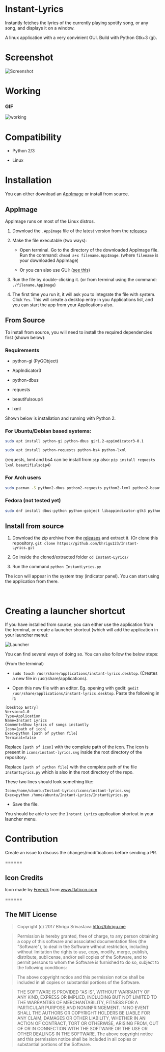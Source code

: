 # Instant-Lyrics

Instantly fetches the lyrics of the currently playing spotify song, or any song, and displays it on a window.

A linux application with a very convinient GUI. Build with Python Gtk+3 (gi).

# Screenshot
![Screenshot](https://cloud.githubusercontent.com/assets/6123105/23824316/3fe58044-069a-11e7-804e-180ea4041002.jpeg)

# Working
### GIF
![working](https://cloud.githubusercontent.com/assets/6123105/23824730/e0e0829e-06a1-11e7-8d57-3235c4266f2c.gif)


# Compatibility

* Python 2/3

* Linux


# Installation
You can either download an [AppImage](http://appimage.org/) or install from source.

## AppImage

AppImage runs on most of the Linux distros.

1. Download the `.AppImage` file of the latest version from the [releases](https://github.com/bhrigu123/Instant-Lyrics/releases)

2. Make the file executable (two ways):
    
    * Open terminal. Go to the directory of the downloaded AppImage file. Run the command:
        `chmod a+x filename.AppImage`. (where `filename` is your downloaded AppImage)

    * Or you can also use GUI: ([see this](http://discourse.appimage.org/t/how-to-make-an-appimage-executable/80))

3. Run the file by double-clicking it. (or from terminal using the command: `./filename.AppImage`)

4. The first time you run it, it will ask you to integrate the file with system. Click `Yes`. This will create a desktop entry in you Applications list, and you can start the app from your Applications also.


## From Source

To install from source, you will need to install the required dependencies first (shown below):

### Requirements

* python-gi (PyGObject)

* AppIndicator3

* python-dbus

* requests

* beautifulsoup4

* lxml


Shown below is installation and running with Python 2.

### For Ubuntu/Debian based systems:

``` sh
sudo apt install python-gi python-dbus gir1.2-appindicator3-0.1
```

``` sh
sudo apt install python-requests python-bs4 python-lxml
```

(requests, lxml and bs4 can be install from `pip` also: `pip install requests lxml beautifiulsoip4`)

### For Arch users

``` sh
sudo pacman -S python2-dbus python2-requests python2-lxml python2-beautifulsoup4 python2-gobject libappindicator-gtk3
```

### Fedora (not tested yet)

``` sh
sudo dnf install dbus-python python-gobject libappindicator-gtk3 python2-requests python-beautifulsoup4 python2-lxml
```

## Install from source

1. Download the zip archive from the [releases](https://github.com/bhrigu123/Instant-Lyrics/releases) and extract it. (Or clone this repository. `git clone https://github.com/bhrigu123/Instant-Lyrics.git`

2. Go inside the cloned/extracted folder `cd Instant-Lyrics/`

3. Run the command `python InstantLyrics.py`

The icon will appear in the system tray (indicator panel). You can start using the application from there.

<br>

# Creating a launcher shortcut

If you have installed from source, you can either use the application from the terminal, or create a launcher shortcut (which will add the application in your launcher menu):

![Launcher](https://cloud.githubusercontent.com/assets/6123105/23824317/4735e83e-069a-11e7-8b1e-2814632bb3aa.jpeg)

You can find several ways of doing so. You can also follow the below steps:

(From the terminal)

* `sudo touch /usr/share/applications/instant-lyrics.desktop`. (Creates a new file in /usr/share/applications).

* Open this new file with an editor. Eg. opening with gedit: `gedit /usr/share/applications/instant-lyrics.desktop`. Paste the following in it:

```
[Desktop Entry]
Version=1.0
Type=Application
Name=Instant Lyrics
Comment=Show lyrics of songs instantly
Icon=[path of icon]
Exec=python [path of python file]
Terminal=false
```

Replace `[path of icon]` with the complete path of the icon. The icon is present in `icons/instant-lyrics.svg` inside the root directory of the repository.

Replace `[path of python file]` with the complete path of the file `InstantLyrics.py` which is also in the root directory of the repo.

These two lines should look something like:

```
Icon=/home/ubuntu/Instant-Lyrics/icons/instant-lyrics.svg
Exec=python /home/ubuntu/Instant-Lyrics/InstantLyrics.py
```

* Save the file.

You should be able to see the `Instant Lyrics` application shortcut in your launcher menu.


# Contribution
Create an issue to discuss the changes/modifications before sending a PR.

======
## Icon Credits
Icon made by [Freepik](http://www.freepik.com/) from www.flaticon.com

======

## The MIT License
> Copyright (c) 2017 Bhrigu Srivastava http://bhrigu.me

> Permission is hereby granted, free of charge, to any person obtaining a copy
of this software and associated documentation files (the "Software"), to deal
in the Software without restriction, including without limitation the rights
to use, copy, modify, merge, publish, distribute, sublicense, and/or sell
copies of the Software, and to permit persons to whom the Software is
furnished to do so, subject to the following conditions:

> The above copyright notice and this permission notice shall be included in
all copies or substantial portions of the Software.

> THE SOFTWARE IS PROVIDED "AS IS", WITHOUT WARRANTY OF ANY KIND, EXPRESS OR
IMPLIED, INCLUDING BUT NOT LIMITED TO THE WARRANTIES OF MERCHANTABILITY,
FITNESS FOR A PARTICULAR PURPOSE AND NONINFRINGEMENT. IN NO EVENT SHALL THE
AUTHORS OR COPYRIGHT HOLDERS BE LIABLE FOR ANY CLAIM, DAMAGES OR OTHER
LIABILITY, WHETHER IN AN ACTION OF CONTRACT, TORT OR OTHERWISE, ARISING FROM,
OUT OF OR IN CONNECTION WITH THE SOFTWARE OR THE USE OR OTHER DEALINGS IN
THE SOFTWARE.
The above copyright notice and this permission notice shall be included in all copies or substantial portions of the Software.

